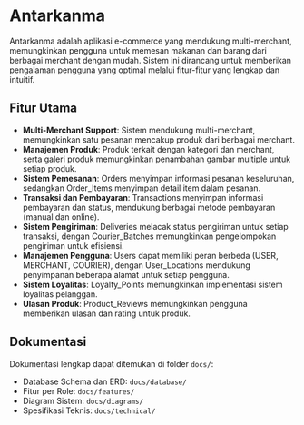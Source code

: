 # Antarkanma

Antarkanma adalah aplikasi e-commerce yang mendukung multi-merchant, memungkinkan pengguna untuk memesan makanan dan barang dari berbagai merchant dengan mudah. Sistem ini dirancang untuk memberikan pengalaman pengguna yang optimal melalui fitur-fitur yang lengkap dan intuitif.

## Fitur Utama

- **Multi-Merchant Support**: Sistem mendukung multi-merchant, memungkinkan satu pesanan mencakup produk dari berbagai merchant.
- **Manajemen Produk**: Produk terkait dengan kategori dan merchant, serta galeri produk memungkinkan penambahan gambar multiple untuk setiap produk.
- **Sistem Pemesanan**: Orders menyimpan informasi pesanan keseluruhan, sedangkan Order_Items menyimpan detail item dalam pesanan.
- **Transaksi dan Pembayaran**: Transactions menyimpan informasi pembayaran dan status, mendukung berbagai metode pembayaran (manual dan online).
- **Sistem Pengiriman**: Deliveries melacak status pengiriman untuk setiap transaksi, dengan Courier_Batches memungkinkan pengelompokan pengiriman untuk efisiensi.
- **Manajemen Pengguna**: Users dapat memiliki peran berbeda (USER, MERCHANT, COURIER), dengan User_Locations mendukung penyimpanan beberapa alamat untuk setiap pengguna.
- **Sistem Loyalitas**: Loyalty_Points memungkinkan implementasi sistem loyalitas pelanggan.
- **Ulasan Produk**: Product_Reviews memungkinkan pengguna memberikan ulasan dan rating untuk produk.

## Dokumentasi

Dokumentasi lengkap dapat ditemukan di folder `docs/`:

- Database Schema dan ERD: `docs/database/`
- Fitur per Role: `docs/features/`
- Diagram Sistem: `docs/diagrams/`
- Spesifikasi Teknis: `docs/technical/`
